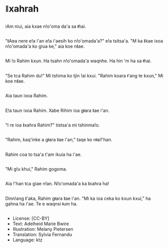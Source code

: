# ǁxahrah

##
ǀAm nǀui, aia kxae nǃo'oma da'a sa ǂhai.

##
"ǁAea nere eǃa ǀ'an eǃa ǀ'aesih ko nǃo'omada'a?" eǃa tsitsa'a. "M ka ǁkae ǀxoa nǃo'omada'a ko gǀua ke," aia koe nǁae.

##
Mi ǃo Rahim kxun. Ha tsahn nǃo'omada'a waqnhe. Ha hin 'm ha sa ǂhai.

##
"Se tca Rahim du!" Mi tshima ko tjin ǃai kxui. "Rahim koara ǂ'ang te kxun," Mi koe nǁae.

##
Aia taun ǀxoa Rahim.

##
Eǃa taun ǀxoa Rahim. Xabe Rihim ǀoa gǂara ǁae ǀ'an.

##
"I re ǀoa ǁxahra Rahim?" tistsa'a mi tshinmaǃo.

##
"Rahim, kaq'inke a gǂara ǁae ǀ'an," taqe ko nǂaiǃ'han.

##
Rahim coa to tsa'a t'am ǀkuia ha ǀ'ae.

##
"Mi gǃu khui," Rahim gogoma.

##
Aia ǃ'han tca gǀae nǃan. Nǃo'omada'a ka ǁxahra ha!

##
Dinnǃang ǁ'aka, Rahim gǂara ǁae ǀ'an. "Mi ka ǀoa ceka ko kxun kxui," ha gahna ha ǀ'ae. Te e waqnsi ǂum ha.

##
* License: [CC-BY]
* Text: Adelheid Marie Bwire
* Illustration: Melany Pietersen
* Translation: Sylvia Fernandu
* Language: ktz
